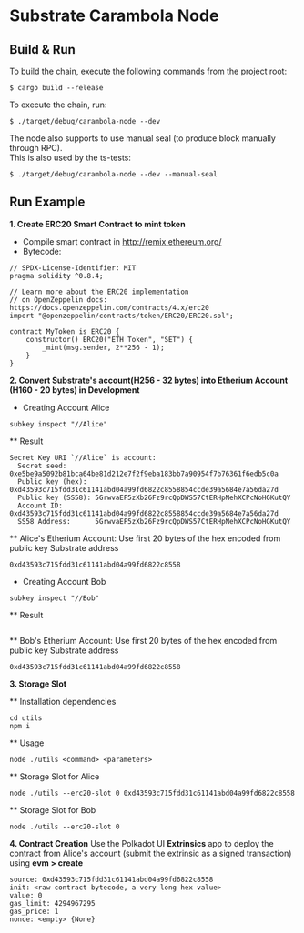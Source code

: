 # Substrate Carambola Node


## Build & Run

To build the chain, execute the following commands from the project root:

```
$ cargo build --release
```

To execute the chain, run:

```
$ ./target/debug/carambola-node --dev
```

The node also supports to use manual seal (to produce block manually through RPC).  
This is also used by the ts-tests:

```
$ ./target/debug/carambola-node --dev --manual-seal
```

## Run Example

**1. Create ERC20 Smart Contract to mint token**
* Compile smart contract in http://remix.ethereum.org/ 
* Bytecode:
```
// SPDX-License-Identifier: MIT
pragma solidity ^0.8.4;

// Learn more about the ERC20 implementation 
// on OpenZeppelin docs: https://docs.openzeppelin.com/contracts/4.x/erc20
import "@openzeppelin/contracts/token/ERC20/ERC20.sol";

contract MyToken is ERC20 {
    constructor() ERC20("ETH Token", "SET") {
        _mint(msg.sender, 2**256 - 1);
    }
}
```
**2. Convert Substrate's account(H256 - 32 bytes) into Etherium Account (H160 - 20 bytes) in Development**
* Creating Account Alice
```
subkey inspect "//Alice"
```
** Result
```
Secret Key URI `//Alice` is account:
  Secret seed:       0xe5be9a5092b81bca64be81d212e7f2f9eba183bb7a90954f7b76361f6edb5c0a
  Public key (hex):  0xd43593c715fdd31c61141abd04a99fd6822c8558854ccde39a5684e7a56da27d
  Public key (SS58): 5GrwvaEF5zXb26Fz9rcQpDWS57CtERHpNehXCPcNoHGKutQY
  Account ID:        0xd43593c715fdd31c61141abd04a99fd6822c8558854ccde39a5684e7a56da27d
  SS58 Address:      5GrwvaEF5zXb26Fz9rcQpDWS57CtERHpNehXCPcNoHGKutQY
```
** Alice's Etherium Account: Use first 20 bytes of the hex encoded from public key Substrate address
```
0xd43593c715fdd31c61141abd04a99fd6822c8558
```

* Creating Account Bob
```
subkey inspect "//Bob"
```
** Result
```

```
** Bob's Etherium Account: Use first 20 bytes of the hex encoded from public key Substrate address
```
0xd43593c715fdd31c61141abd04a99fd6822c8558
```

**3. Storage Slot**

** Installation dependencies
```
cd utils
npm i
```
** Usage
```
node ./utils <command> <parameters>
```
** Storage Slot for Alice
```
node ./utils --erc20-slot 0 0xd43593c715fdd31c61141abd04a99fd6822c8558
```

** Storage Slot for Bob
```
node ./utils --erc20-slot 0 
```

**4. Contract Creation**
Use the Polkadot UI **Extrinsics** app to deploy the contract from Alice's account (submit the extrinsic as a signed transaction) using **evm > create**

```
source: 0xd43593c715fdd31c61141abd04a99fd6822c8558
init: <raw contract bytecode, a very long hex value>
value: 0
gas_limit: 4294967295
gas_price: 1
nonce: <empty> {None}
```

